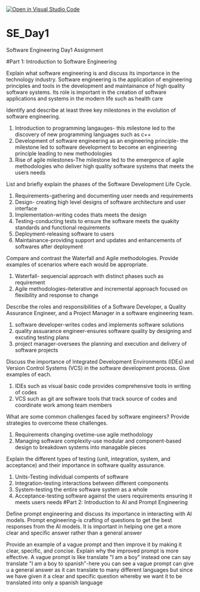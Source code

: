 [![Open in Visual Studio Code](https://classroom.github.com/assets/open-in-vscode-2e0aaae1b6195c2367325f4f02e2d04e9abb55f0b24a779b69b11b9e10269abc.svg)](https://classroom.github.com/online_ide?assignment_repo_id=15685155&assignment_repo_type=AssignmentRepo)
# SE_Day1
Software Engineering Day1 Assignment

#Part 1: Introduction to Software Engineering

Explain what software engineering is and discuss its importance in the technology industry.
Software engineering is the application of engineering principles and tools in the development and maintainance of high quality software systems. Its role is important in the creation of software applications and systems in the modern life such as health care

Identify and describe at least three key milestones in the evolution of software engineering.
1. Introduction to programming langauges- this milestone led to the discovery of new programming languages such as c++
2. Development of software engineering as an engineering principle- the milestone led to software development to become an engineering principle leading to new methodologies
3. Rise of agile milestones-The milestone led to the emergence of agile methodologies who deliver high quality software systems that meets the users needs

List and briefly explain the phases of the Software Development Life Cycle.
1. Requirements-gathering and documenting user needs and requirements
2. Design- creating high level designs of software architecture and user interface
3. Implementation-writing codes thats meets the design
4. Testing-conducting tests to ensure the software meets the quakity standards and functional requirements
5. Deployment-releasing software to users
6. Maintainance-providing support and updates and enhancements of softwares after deployment


Compare and contrast the Waterfall and Agile methodologies. Provide examples of scenarios where each would be appropriate.
1. Waterfall- sequencial approach with distinct phases such as requirement
2. Agile methodologies-iteterative and incremental approach focused on flexibility and response to change

Describe the roles and responsibilities of a Software Developer, a Quality Assurance Engineer, and a Project Manager in a software engineering team.
1. software developer-writes codes and implements software solutions
2. quality assuarance engineer-ensures software quality by designing and excuting testing plans
3. project manager-oversees the planning and execution and delivery of software projects

Discuss the importance of Integrated Development Environments (IDEs) and Version Control Systems (VCS) in the software development process. Give examples of each.
1. IDEs such as visual basic code provides comprehensive tools in writing of codes
2. VCS such as git are software tools that track source of codes and coordinate work among team members

What are some common challenges faced by software engineers? Provide strategies to overcome these challenges.
1. Requirements changing ovetime-use agile methodology
2. Managing software complexity-use modular and component-based design to breakdown systems into managable pieces

Explain the different types of testing (unit, integration, system, and acceptance) and their importance in software quality assurance.
1. Units-Testing individual compents of software
2. Integration-testing interactions between different components
3. System-testing the entire software system as a whole
4. Acceptance-testing software against the users requirements ensuring it meets users needs
#Part 2: Introduction to AI and Prompt Engineering


Define prompt engineering and discuss its importance in interacting with AI models.
Prompt engineering-is crafting of questions to get the best responses from the AI models. It is important in helping one get a more clear and specific answer rather than a general answer

Provide an example of a vague prompt and then improve it by making it clear, specific, and concise. Explain why the improved prompt is more effective.
A vague prompt is like translate "I am a boy" instead one can say translate "I am a boy to spanish"-here you can see a vague prompt can give u a general answer as it can translate to many different languages but since we have given it a clear and specific question whereby we want it to be translated into only a spanish language
